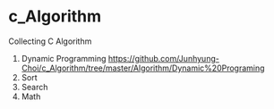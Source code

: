 # c_Algorithm
Collecting C Algorithm
1. Dynamic Programming
https://github.com/Junhyung-Choi/c_Algorithm/tree/master/Algorithm/Dynamic%20Programing
2. Sort
3. Search
4. Math
